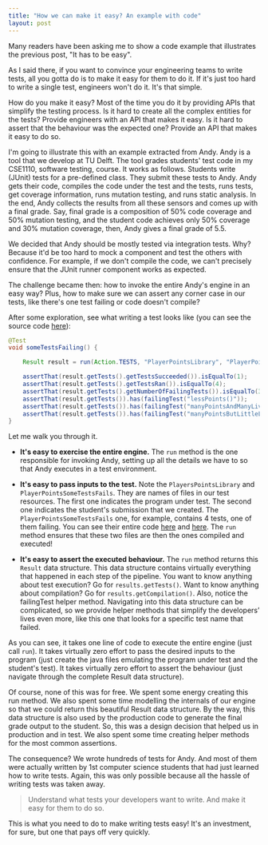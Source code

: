 ```yaml
---
title: "How we can make it easy? An example with code"
layout: post
---
```


Many readers have been asking me to show a code example that illustrates the previous post, "It has to be easy". 

As I said there, if you want to convince your engineering teams to write tests, all you gotta do is to make it easy for them to do it. If it's just too hard to write a single test, engineers won't do it. It's that simple.

How do you make it easy? Most of the time you do it by providing APIs that simplify the testing process. Is it hard to create all the complex entities for the tests? Provide engineers with an API that makes it easy. Is it hard to assert that the behaviour was the expected one? Provide an API that makes it easy to do so. 

I'm going to illustrate this with an example extracted from Andy. Andy is a tool that we develop at TU Delft. The tool grades students' test code in my CSE1110, software testing, course. It works as follows. Students write (JUnit) tests for a pre-defined class. They submit these tests to Andy. Andy gets their code, compiles the code under the test and the tests, runs tests, get coverage information, runs mutation testing, and runs static analysis. In the end, Andy collects the results from all these sensors and comes up with a final grade. Say, final grade is a composition of 50% code coverage and 50% mutation testing, and the student code achieves only 50% coverage and 30% mutation coverage, then, Andy gives a final grade of 5.5.

We decided that Andy should be mostly tested via integration tests. Why? Because it'd be too hard to mock a component and test the others with confidence. For example, if we don't compile the code, we can't precisely ensure that the JUnit runner component works as expected.

The challenge became then: how to invoke the entire Andy's engine in an easy way? Plus, how to make sure we can assert any corner case in our tests, like there's one test failing or code doesn't compile?

After some exploration, see what writing a test looks like (you can see the source code [here](https://github.com/cse1110/andy/blob/main/src/test/java/integration/JUnitTestsTest.java#L43)):

```java
@Test
void someTestsFailing() {

    Result result = run(Action.TESTS, "PlayerPointsLibrary", "PlayerPointsSomeTestsFail");

    assertThat(result.getTests().getTestsSucceeded()).isEqualTo(1);
    assertThat(result.getTests().getTestsRan()).isEqualTo(4);
    assertThat(result.getTests().getNumberOfFailingTests()).isEqualTo(3);
    assertThat(result.getTests()).has(failingTest("lessPoints()"));
    assertThat(result.getTests()).has(failingTest("manyPointsAndManyLives()"));
    assertThat(result.getTests()).has(failingTest("manyPointsButLittleLives()"));
}
```

Let me walk you through it.

* **It's easy to exercise the entire engine.** The `run` method is the one responsible for invoking Andy, setting up all the details we have to so that Andy executes in a test environment.

* **It's easy to pass inputs to the test.** Note the `PlayersPointsLibrary` and `PlayerPointsSomeTestsFails`. They are names of files in our test resources. The first one indicates the program under test. The second one indicates the student's submission that we created. The `PlayerPointsSomeTestsFails` one, for example, contains 4 tests, one of them failing. You can see their entire code [here](https://github.com/cse1110/andy/blob/main/src/test/resources/grader/fixtures/Library/PlayerPointsLibrary.java) and [here](https://github.com/cse1110/andy/blob/main/src/test/resources/grader/fixtures/Solution/PlayerPointsSomeTestsFail.java). The `run` method ensures that these two files are then the ones compiled and executed!

* **It's easy to assert the executed behaviour.** The `run` method returns this `Result` data structure. This data structure contains virtually everything that happened in each step of the pipeline. You want to know anything about test execution? Go for `results.getTests()`. Want to know anything about compilation? Go for `results.getCompilation()`. Also, notice the failingTest helper method. Navigating into this data structure can be complicated, so we provide helper methods that simplify the developers’ lives even more, like this one that looks for a specific test name that failed. 

As you can see, it takes one line of code to execute the entire engine (just call `run`). It takes virtually zero effort to pass the desired inputs to the program (just create the java files emulating the program under test and the student's test). It takes virtually zero effort to assert the behaviour (just navigate through the complete Result data structure).

Of course, none of this was for free. We spent some energy creating this run method. We also spent some time modelling the internals of our engine so that we could return this beautiful Result data structure. By the way, this data structure is also used by the production code to generate the final grade output to the student. So, this was a design decision that helped us in production and in test. We also spent some time creating helper methods for the most common assertions.

The consequence? We wrote hundreds of tests for Andy. And most of them were actually written by 1st computer science students that had just learned how to write tests. Again, this was only possible because all the hassle of writing tests was taken away. 

> Understand what tests your developers want to write. And make it easy for them to do so.

This is what you need to do to make writing tests easy! It's an investment, for sure, but one that pays off very quickly.